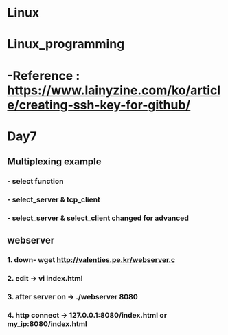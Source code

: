 # Linux
# Linux_programming
#  -Reference : https://www.lainyzine.com/ko/article/creating-ssh-key-for-github/

# Day7
## Multiplexing example 
### - select function
### - select_server & tcp_client
### - select_server & select_client changed for advanced

##  webserver
### 1. down- wget http://valenties.pe.kr/webserver.c
### 2. edit -> vi index.html
### 3. after server on -> ./webserver 8080
### 4. http connect -> 127.0.0.1:8080/index.html or my_ip:8080/index.html
